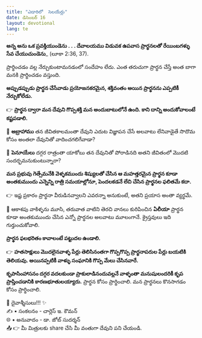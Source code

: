 ```yaml
---
title: "ఎడారిలో  సెలయేర్లు"
date: డిసెంబర్ 16
layout: devotional
lang: te
---
```


**అన్న అను ఒక ప్రవక్తియుండెను . . . దేవాలయము విడువక ఉపవాస ప్రార్థనలతో రేయింబగళ్ళు సేవ చేయుచుండెను**_ (లూకా 2:36, 37).

ప్రార్థించడం వల్ల నేర్చుకుంటామనడంలో సందేహం లేదు. ఎంత తరుచుగా ప్రార్థన చేస్తే అంత బాగా మనకి ప్రార్థించడం వస్తుంది. 

**అప్పుడప్పుడు ప్రార్థన చేసేవాడు ప్రయోజనకరమైన, శక్తివంతం అయిన ప్రార్థనను ఎప్పటికీ నేర్చుకోలేడు.**

👉 **ప్రార్థన ద్వారా మన దేవుని గొప్పశక్తి మన అందుబాటులోనే ఉంది. కాని దాన్ని అందుకోవాలంటే కష్టపడాలి.** 

🔹 **అబ్రాహాము** తన జీవితకాలమంతా దేవుని ఎదుట విజ్ఞాపన చేసే అలవాటు లేనివాడైతే సొదొమ కోసం అంతలా దేవునితో వాదించగలిగేవాడా?

🔹 **పెనూయేలు** దగ్గర రాత్రంతా యాకోబు తన దేవునితో పోరాడినది అతని జీవితంలో మొదటి సందర్భమనుకుంటున్నారా? 

**మన ప్రభువు గెత్సేమనేకి వెళ్ళకముందు శిష్యులతో చేసిన ఆ మహత్తరమైన ప్రార్థన కూడా అంతకుముందు ఎన్నెన్ని రాత్రి సమయాల్లోనూ, పెందలకడనే లేచి చేసిన ప్రార్థనల ఫలితమే కదా.**

👉 ఇష్ట ప్రకారం ప్రార్థనా వీరుడినవ్వాలని ఎవరన్నా అనుకుంటే, అతని ప్రయాస అంతా వ్యర్థమే. 

🔹 ఆకాశపు వాకిళ్ళను మూసి, తరువాత వాటిని తెరచి వానలు కురిపించిన **ఏలీయా** ప్రార్థన కూడా అంతకుముందు చేసిన ఎన్నో ప్రార్థనల అలవాటు మూలంగానే. క్రైస్తవులు ఇది గుర్తుంచుకోవాలి. 

**ప్రార్థన ఫలభరితం కావాలంటే పట్టుదల ఉండాలి.**

👉 **హతసాక్షులు మొదలైనవాళ్ళ పేర్లు తెలిసినంతగా గొప్పగొప్ప ప్రార్థనాపరుల పేర్లు బయటికి తెలియవు. అయినప్పటికీ వాళ్ళు సంఘానికి గొప్ప మేలు చేసినవారే.**

 **కృపాసింహాసనం దగ్గర వదలకుండా ప్రాకులాడినందువల్లనే వాళ్ళంతా మనుషులందరికీ కృప ప్రాప్తించడానికి కారణభూతులయ్యారు.**
 ప్రార్థన కోసం ప్రార్థించాలి. మన ప్రార్థనలు కొనసాగడం కోసం ప్రార్థించాలి.

<div class="blessing">🙏 <span class="bless-text">దైవాశ్శీసులు!!!</span> ✨</div>

<div class="credit">✍️ <span class="credit-text">▪ సంకలనం - చార్లెస్ ఇ. కౌమన్</span></div>
<div class="credit">🌐 <span class="credit-text">▪ అనువాదం - డా. జోబ్ సుదర్శన్</span></div>


<div class="share">📤 👉 <span class="share-text">మీ మిత్రులకు share చేసి మీ వంతుగా దేవుని పని చేయండి.</span></div>

